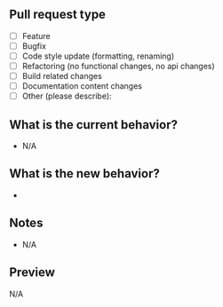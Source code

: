 ## Pull request type

<!-- Please check the type of change your PR introduces: -->

- [ ] Feature
- [ ] Bugfix
- [ ] Code style update (formatting, renaming)
- [ ] Refactoring (no functional changes, no api changes)
- [ ] Build related changes
- [ ] Documentation content changes
- [ ] Other (please describe):

## What is the current behavior?

<!-- Please describe the current behavior that you are modifying, or link to a relevant issue. -->

- N/A

## What is the new behavior?

-

## Notes

- N/A

## Preview

N/A
